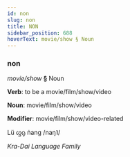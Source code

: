 ```yaml
---
id: non
slug: non
title: NON
sidebar_position: 688
hoverText: movie/show § Noun
---
```


### non

*movie/show* **§** Noun

**Verb**: to be a movie/film/show/video

**Noun**: movie/film/show/video

**Modifier**: movie/film/show/video-related

Lü ᦐᧂ ṅang /naŋ˥/

*Kra-Dai Language Family*